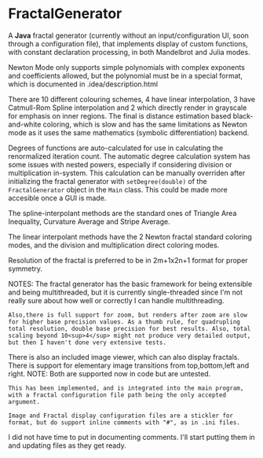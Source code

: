 # FractalGenerator
<html>
A <b>Java</b> fractal generator (currently without an input/configuration UI, soon through a configuration file),
that implements display of custom functions, with constant declaration processing, in both Mandelbrot and Julia modes.

Newton Mode only supports simple polynomials with complex exponents and coefficients allowed, but the polynomial must be in a special format, which is documented in .idea/description.html

There are 10 different colouring schemes, 4 have linear interpolation, 3 have Catmull-Rom Spline interpolation and 2 which directly render in grayscale for emphasis on inner regions. The final is distance estimation based black-and-white coloring, which is slow and has the same limitations as Newton mode as it uses the same mathematics (symbolic differentiation) backend.

Degrees of functions are auto-calculated for use in calculating the renormalized iteration count. The automatic degree calculation system has some issues with nested powers, especially if considering division or multiplication in-system. This calculation can be manually overriden after initializing the fractal generator with `setDegree(double)` of the `FractalGenerator` object in the `Main` class. This could be made more accesible once a GUI is made.

The spline-interpolant methods are the standard ones of Triangle Area Inequality, Curvature Average and Stripe Average.

The linear interpolant methods have the 2 Newton fractal standard coloring modes, and the division and multiplication direct coloring modes.

Resolution of the fractal is preferred to be in 2m+1x2n+1 format for proper symmetry.

<p>
    NOTES:
    The fractal generator has the basic framework for being extensible and being multithreaded, but it is currently single-threaded since I'm not really sure about how well or correctly I can handle multithreading.
    
    Also,there is full support for zoom, but renders after zoom are slow for higher base precision values. As a thumb rule, for quadrupling total resolution, double base precision for best results. Also, total scaling beyond 10<sup>4</sup> might not produce very detailed output, but then I haven't done very extensive tests.
</p>

<p>
   There is also an included image viewer, which can also display fractals.
    There is support for elementary image transitions from top,bottom,left and right.
    NOTE:
    Both are supported now in code but are untested.
    
    This has been implemented, and is integrated into the main program, with a fractal configuration file path being the only accepted argument.
    
    Image and Fractal display configuration files are a stickler for format, but do support inline comments with "#", as in .ini files.
</p>

<p>
  I did not have time to put in documenting comments. I'll start putting them in and updating files as they get ready.
</p>
</html>
